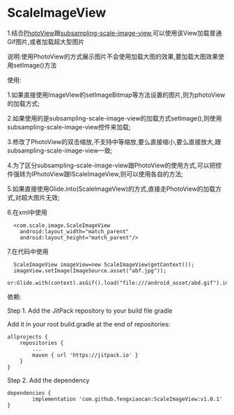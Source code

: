 # ScaleImageView
1.结合[PhotoView](https://github.com/chrisbanes/PhotoView)跟[subsampling-scale-image-view](https://github.com/davemorrissey/subsampling-scale-image-view),可以使用该View加载普通Gif图片,或者加载超大型图片


说明:使用PhotoView的方式展示图片不会使用加载大图的效果,要加载大图效果使用setImage()方法

使用:

1.如果直接使用ImageView的setImageBitmap等方法设置的图片,则为photoView 的加载方式;

2.如果使用的是subsampling-scale-image-view的加载方式setImage(),则使用subsampling-scale-image-view控件来加载;

3.修改了PhotoView的双击缩放,不支持中等缩放,要么直接缩小,要么直接放大,跟subsampling-scale-image-view一致;

4.为了区分subsampling-scale-image-view跟PhotoView的使用方式,可以把控件强转为IPhotoView跟IScaleImageView,则可以使用各自的方法;

5.如果直接使用Glide.into(ScaleImageView)的方式,直接走PhotoView的加载方式,对超大图片无效;

6.在xml中使用
    
      <com.scale.image.ScaleImageView
        android:layout_width="match_parent"
        android:layout_height="match_parent"/>
        
7.在代码中使用

      ScaleImageView imageView=new ScaleImageView(getContext());
      imageView.setImage(ImageSource.asset("abf.jpg"));
      or:Glide.with(context).asGif().load("file:///android_asset/abd.gif").into(imageView);
      

依赖:

Step 1. Add the JitPack repository to your build file gradle

Add it in your root build.gradle at the end of repositories:

	allprojects {
		repositories {
			...
			maven { url 'https://jitpack.io' }
		}
	}
	
Step 2. Add the dependency

	dependencies {
	        implementation 'com.github.fengxiaocan:ScaleImageView:v1.0.1'
	}